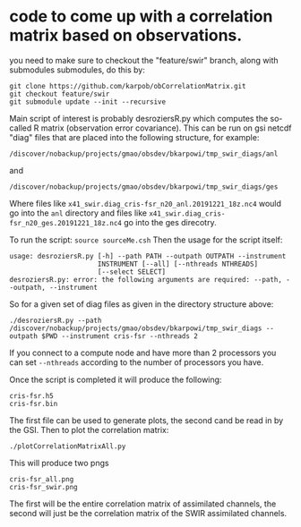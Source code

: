 # code to come up with a correlation matrix based on observations.
you need to make sure to checkout the "feature/swir" branch, along with submodules submodules, do this by:
```shell
git clone https://github.com/karpob/obCorrelationMatrix.git
git checkout feature/swir
git submodule update --init --recursive
```

Main script of interest is probably desroziersR.py which computes the so-called R matrix (observation error covariance). This can be run on gsi netcdf "diag" files that are placed into the following structure, for example:
```
/discover/nobackup/projects/gmao/obsdev/bkarpowi/tmp_swir_diags/anl
```
and
```
/discover/nobackup/projects/gmao/obsdev/bkarpowi/tmp_swir_diags/ges
```
Where files like ```x41_swir.diag_cris-fsr_n20_anl.20191221_18z.nc4``` would go into the ```anl``` directory and  files like ```x41_swir.diag_cris-fsr_n20_ges.20191221_18z.nc4``` go into the ges direcotry. 

To run the script:
```source sourceMe.csh``` 
Then the usage for the script itself:
```
usage: desroziersR.py [-h] --path PATH --outpath OUTPATH --instrument
                      INSTRUMENT [--all] [--nthreads NTHREADS]
                      [--select SELECT]
desroziersR.py: error: the following arguments are required: --path, --outpath, --instrument
```
So for a given set of diag files as given in the directory structure above:
```
./desroziersR.py --path /discover/nobackup/projects/gmao/obsdev/bkarpowi/tmp_swir_diags --outpath $PWD --instrument cris-fsr --nthreads 2 
```
If you connect to a compute node and have more than 2 processors you can set ```--nthreads``` according to the number of processors you have.

Once the script is completed it will produce the following:

```
cris-fsr.h5 
cris-fsr.bin
```
The first file can be used to generate plots, the second cand be read in by the GSI.
Then to plot the correlation matrix:
```
./plotCorrelationMatrixAll.py
```
This will produce two pngs
```
cris-fsr_all.png
cris-fsr_swir.png
```
The first will be the entire correlation matrix of assimilated channels, the second will just be the correlation matrix of the SWIR assimilated channels.

